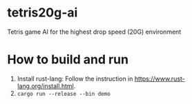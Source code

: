 # tetris20g-ai
Tetris game AI for the highest drop speed (20G) environment

# How to build and run
1. Install rust-lang: Follow the instruction in https://www.rust-lang.org/install.html.
2. `cargo run --release --bin demo`
